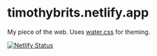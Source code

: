 # timothybrits.netlify.app

My piece of the web. Uses [water.css](https://github.com/kognise/water.css) for theming.

[![Netlify Status](https://api.netlify.com/api/v1/badges/f9516d4f-e5a2-4501-945c-409011dca610/deploy-status)](https://app.netlify.com/sites/timothybrits/deploys)
